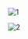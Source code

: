 ![1](https://user-images.githubusercontent.com/119781397/206270981-9bdc98bf-29a2-4748-a0fe-f1b69e5195c4.png)


![2](https://user-images.githubusercontent.com/119781397/206271528-17b85793-2434-4d01-bab5-279449b72149.png)
